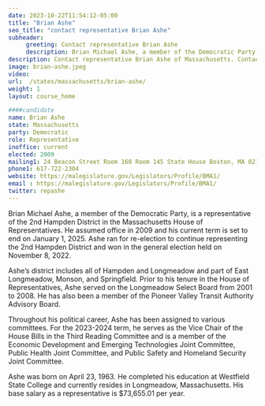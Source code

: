 ```yaml
---
date: 2023-10-22T11:54:12-05:00
title: "Brian Ashe"
seo_title: "contact representative Brian Ashe"
subheader:
     greeting: Contact representative Brian Ashe
     description: Brian Michael Ashe, a member of the Democratic Party, is a representative of the 2nd Hampden District in the Massachusetts House of Representatives. He assumed office in 2009 and his current term is set to end on January 1, 2025. Ashe ran for re-election to continue representing the 2nd Hampden District and won in the general election held on November 8, 2022.
description: Contact representative Brian Ashe of Massachusetts. Contact information for Brian Ashe includes email address, phone number, and mailing address.
image: brian-ashe.jpeg
video:
url:  /states/massachusetts/brian-ashe/
weight: 1
layout: course_home

####candidate
name: Brian Ashe
state: Massachusetts
party: Democratic
role: Representative
inoffice: current
elected: 2009
mailing1: 24 Beacon Street Room 160 Room 145 State House Boston, MA 02133
phone1: 617-722-2304
website: https://malegislature.gov/Legislators/Profile/BMA1/
email : https://malegislature.gov/Legislators/Profile/BMA1/
twitter: repashe
---
```


Brian Michael Ashe, a member of the Democratic Party, is a representative of the 2nd Hampden District in the Massachusetts House of Representatives. He assumed office in 2009 and his current term is set to end on January 1, 2025. Ashe ran for re-election to continue representing the 2nd Hampden District and won in the general election held on November 8, 2022.

Ashe’s district includes all of Hampden and Longmeadow and part of East Longmeadow, Monson, and Springfield. Prior to his tenure in the House of Representatives, Ashe served on the Longmeadow Select Board from 2001 to 2008. He has also been a member of the Pioneer Valley Transit Authority Advisory Board.

Throughout his political career, Ashe has been assigned to various committees. For the 2023-2024 term, he serves as the Vice Chair of the House Bills in the Third Reading Committee and is a member of the Economic Development and Emerging Technologies Joint Committee, Public Health Joint Committee, and Public Safety and Homeland Security Joint Committee.

Ashe was born on April 23, 1963. He completed his education at Westfield State College and currently resides in Longmeadow, Massachusetts. His base salary as a representative is $73,655.01 per year.
